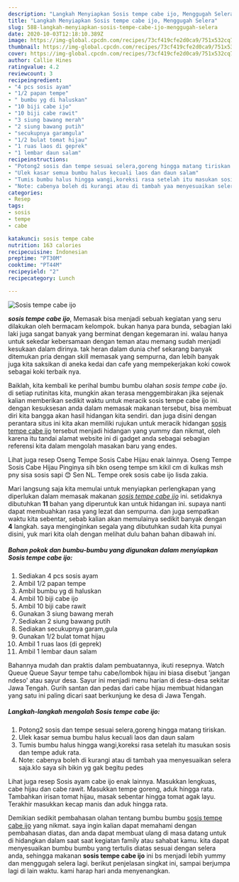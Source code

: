 ```yaml
---
description: "Langkah Menyiapkan Sosis tempe cabe ijo, Menggugah Selera"
title: "Langkah Menyiapkan Sosis tempe cabe ijo, Menggugah Selera"
slug: 588-langkah-menyiapkan-sosis-tempe-cabe-ijo-menggugah-selera
date: 2020-10-03T12:18:10.389Z
image: https://img-global.cpcdn.com/recipes/73cf419cfe2d0ca9/751x532cq70/sosis-tempe-cabe-ijo-foto-resep-utama.jpg
thumbnail: https://img-global.cpcdn.com/recipes/73cf419cfe2d0ca9/751x532cq70/sosis-tempe-cabe-ijo-foto-resep-utama.jpg
cover: https://img-global.cpcdn.com/recipes/73cf419cfe2d0ca9/751x532cq70/sosis-tempe-cabe-ijo-foto-resep-utama.jpg
author: Callie Hines
ratingvalue: 4.2
reviewcount: 3
recipeingredient:
- "4 pcs sosis ayam"
- "1/2 papan tempe"
- " bumbu yg di haluskan"
- "10 biji cabe ijo"
- "10 biji cabe rawit"
- "3 siung bawang merah"
- "2 siung bawang putih"
- "secukupnya garamgula"
- "1/2 bulat tomat hijau"
- "1 ruas laos di geprek"
- "1 lembar daun salam"
recipeinstructions:
- "Potong2 sosis dan tempe sesuai selera,goreng hingga matang tiriskan."
- "Ulek kasar semua bumbu halus kecuali laos dan daun salam"
- "Tumis bumbu halus hingga wangi,koreksi rasa setelah itu masukan sosis dan tempe aduk rata."
- "Note: cabenya boleh di kurangi atau di tambah yaa menyesuaikan selera saja.klo saya sih bikin yg gak begitu pedes"
categories:
- Resep
tags:
- sosis
- tempe
- cabe

katakunci: sosis tempe cabe 
nutrition: 163 calories
recipecuisine: Indonesian
preptime: "PT30M"
cooktime: "PT44M"
recipeyield: "2"
recipecategory: Lunch

---
```



![Sosis tempe cabe ijo](https://img-global.cpcdn.com/recipes/73cf419cfe2d0ca9/751x532cq70/sosis-tempe-cabe-ijo-foto-resep-utama.jpg)

<b><i>sosis tempe cabe ijo</i></b>, Memasak bisa menjadi sebuah kegiatan yang seru dilakukan oleh bermacam kelompok. bukan hanya para bunda, sebagian laki laki juga sangat banyak yang berminat dengan kegemaran ini. walau hanya untuk sekedar kebersamaan dengan teman atau memang sudah menjadi kesukaan dalam dirinya. tak heran dalam dunia chef sekarang banyak ditemukan pria dengan skill memasak yang sempurna, dan lebih banyak juga kita saksikan di aneka kedai dan cafe yang mempekerjakan koki cowok sebagai koki terbaik nya.

Baiklah, kita kembali ke perihal bumbu bumbu olahan <i>sosis tempe cabe ijo</i>. di setiap rutinitas kita, mungkin akan terasa menggembirakan jika sejenak kalian memberikan sedikit waktu untuk meracik sosis tempe cabe ijo ini. dengan kesuksesan anda dalam memasak makanan tersebut, bisa membuat diri kita bangga akan hasil hidangan kita sendiri. dan juga disini dengan perantara situs ini kita akan memiliki rujukan untuk meracik hidangan <u>sosis tempe cabe ijo</u> tersebut menjadi hidangan yang yummy dan nikmat, oleh karena itu tandai alamat website ini di gadget anda sebagai sebagian referensi kita dalam mengolah masakan baru yang endes.

Lihat juga resep Oseng Tempe Sosis Cabe Hijau enak lainnya. Oseng Tempe Sosis Cabe Hijau Pinginya sih bkn oseng tempe sm kikil cm di kulkas msh pny sisa sosis sapi 😊 Sen NL. Tempe orek sosis cabe ijo lisda zakia.


Mari langsung saja kita memulai untuk menyiapkan perlengkapan yang diperlukan dalam memasak makanan <u><i>sosis tempe cabe ijo</i></u> ini. setidaknya dibutuhkan <b>11</b> bahan yang diperuntuk kan untuk hidangan ini. supaya nanti dapat membuahkan rasa yang lezat dan sempurna. dan juga sempatkan waktu kita sebentar, sebab kalian akan memulainya sedikit banyak dengan <b>4</b> langkah. saya menginginkan segala yang dibutuhkan sudah kita punyai disini, yuk mari kita olah dengan melihat dulu bahan bahan dibawah ini.

<!--inarticleads1-->

##### Bahan pokok dan bumbu-bumbu yang digunakan dalam menyiapkan Sosis tempe cabe ijo:

1. Sediakan 4 pcs sosis ayam
1. Ambil 1/2 papan tempe
1. Ambil  bumbu yg di haluskan
1. Ambil 10 biji cabe ijo
1. Ambil 10 biji cabe rawit
1. Gunakan 3 siung bawang merah
1. Sediakan 2 siung bawang putih
1. Sediakan secukupnya garam,gula
1. Gunakan 1/2 bulat tomat hijau
1. Ambil 1 ruas laos (di geprek)
1. Ambil 1 lembar daun salam


Bahannya mudah dan praktis dalam pembuatannya, ikuti resepnya. Watch Queue Queue Sayur tempe tahu cabe/lombok hijau ini biasa disebut &#39;jangan ndeso&#39; atau sayur desa. Sayur ini menjadi menu harian di desa-desa sekitar Jawa Tengah. Gurih santan dan pedas dari cabe hijau membuat hidangan yang satu ini paling dicari saat berkunjung ke desa di Jawa Tengah. 

<!--inarticleads2-->

##### Langkah-langkah mengolah Sosis tempe cabe ijo:

1. Potong2 sosis dan tempe sesuai selera,goreng hingga matang tiriskan.
1. Ulek kasar semua bumbu halus kecuali laos dan daun salam
1. Tumis bumbu halus hingga wangi,koreksi rasa setelah itu masukan sosis dan tempe aduk rata.
1. Note: cabenya boleh di kurangi atau di tambah yaa menyesuaikan selera saja.klo saya sih bikin yg gak begitu pedes


Lihat juga resep Sosis ayam cabe ijo enak lainnya. Masukkan lengkuas, cabe hijau dan cabe rawit. Masukkan tempe goreng, aduk hingga rata. Tambahkan irisan tomat hijau, masak sebentar hingga tomat agak layu. Terakhir masukkan kecap manis dan aduk hingga rata. 

Demikian sedikit pembahasan olahan tentang bumbu bumbu <u>sosis tempe cabe ijo</u> yang nikmat. saya ingin kalian dapat memahami dengan pembahasan diatas, dan anda dapat membuat ulang di masa datang untuk di hidangkan dalam saat saat kegiatan family atau sahabat kamu. kita dapat menyesuaikan bumbu bumbu yang tertulis diatas sesuai dengan selera anda, sehingga makanan <b>sosis tempe cabe ijo</b> ini bs menjadi lebih yummy dan menggugah selera lagi. berikut penjelasan singkat ini, sampai berjumpa lagi di lain waktu. kami harap hari anda menyenangkan.
